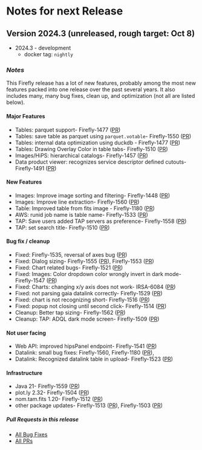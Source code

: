 # Notes for next Release

## Version 2024.3 (unreleased, rough target: Oct 8)
- 2024.3 - development
  - docker tag: `nightly`


### _Notes_
This Firefly release has a lot of new features, probably among the most new features packed into one release over the past several years. 
It also includes many, many bug fixes, clean up, and optimization (not all are listed below).

#### Major Features
- Tables: parquet support- Firefly-1477 ([PR](https://github.com/Caltech-IPAC/firefly/pull/1582)) 
- Tables: save table as parquet using `parquet.votable`- Firefly-1550 ([PR](https://github.com/Caltech-IPAC/firefly/pull/1633)) 
- Tables: internal data optimization using duckdb - Firefly-1477 ([PR](https://github.com/Caltech-IPAC/firefly/pull/1582)) 
- Tables: Drawing Overlay Color in table tabs- Firefly-1510 ([PR](https://github.com/Caltech-IPAC/firefly/pull/1600)) 
- Images/HiPS: hierarchical catalogs- Firefly-1457 ([PR](https://github.com/Caltech-IPAC/firefly/pull/1607)) 
- Data product viewer: recognizes service descriptor defined cutouts- Firefly-1491 ([PR](https://github.com/Caltech-IPAC/firefly/pull/1580)) 

#### New Features
- Images: Improve image sorting and filtering- Firefly-1448 ([PR](https://github.com/Caltech-IPAC/firefly/pull/1543))
- Images: Improve line extraction- Firefly-1560 ([PR](https://github.com/Caltech-IPAC/firefly/pull/1627))
- Table: Improved table from fits image - Firefly-1180 ([PR](https://github.com/Caltech-IPAC/firefly/pull/1627))
- AWS: runid job name is table name- Firefly-1533 ([PR](https://github.com/Caltech-IPAC/firefly/pull/1618))
- TAP: Save users added TAP servers as preference- Firefly-1558 ([PR](https://github.com/Caltech-IPAC/firefly/pull/1623)) 
- TAP: set search title- Firefly-1510 ([PR](https://github.com/Caltech-IPAC/firefly/pull/1600)) 

#### Bug fix / cleanup
- Fixed: Firefly-1535, reversal of axes bug ([PR](https://github.com/Caltech-IPAC/firefly/pull/1632))
- Fixed: Dialog sizing- Firefly-1555 ([PR](https://github.com/Caltech-IPAC/firefly/pull/1626)), Firefly-1553 ([PR](https://github.com/Caltech-IPAC/firefly/pull/1624))
- Fixed: Chart related bugs- Firefly-1521 ([PR](https://github.com/Caltech-IPAC/firefly/pull/1614))
- Fixed: Images: Color dropdown color wrongly invert in dark mode- Firefly-1547 ([PR](https://github.com/Caltech-IPAC/firefly/pull/1612))
- Fixed: Charts: changing x/y axis does not work- IRSA-6084 ([PR](https://github.com/Caltech-IPAC/firefly/pull/1608))
- Fixed: not parsing gaia datalink correctly- Firefly-1529 ([PR](https://github.com/Caltech-IPAC/firefly/pull/1601))
- Fixed: chart is not recognizing short- Firefly-1516 ([PR](https://github.com/Caltech-IPAC/firefly/pull/1595)) 
- Fixed: popup not closing until second click- Firefly-1514 ([PR](https://github.com/Caltech-IPAC/firefly/pull/1589)) 
- Cleanup: Better tap sizing- Firefly-1562 ([PR](https://github.com/Caltech-IPAC/firefly/pull/1634)) 
- Cleanup: TAP: ADQL dark mode screen- Firefly-1509 ([PR](https://github.com/Caltech-IPAC/firefly/pull/1590)) 

#### Not user facing
- Web API: improved hipsPanel endpoint- Firefly-1541 ([PR](https://github.com/Caltech-IPAC/firefly/pull/1622)) 
- Datalink: small bug fixes: Firefly-1560, Firefly-1180 ([PR](https://github.com/Caltech-IPAC/firefly/pull/1627)), 
- Datalink: Recognized datalink table in upload-  Firefly-1523 ([PR](https://github.com/Caltech-IPAC/firefly/pull/1597)) 
  
#### Infrastructure
- Java 21-  Firefly-1559 ([PR](https://github.com/Caltech-IPAC/firefly/pull/1628))
- plot.ly 2.32-  Firefly-1504 ([PR](https://github.com/Caltech-IPAC/firefly/pull/1579))
- nom.tam.fits 1.20-  Firefly-1512 ([PR](https://github.com/Caltech-IPAC/firefly/pull/1585))
- other package updates- Firefly-1513 ([PR](https://github.com/Caltech-IPAC/firefly/pull/1587)), Firefly-1503 ([PR](https://github.com/Caltech-IPAC/firefly/pull/1581))
                                        
##### _Pull Requests in this release_
- [All Bug Fixes](https://github.com/caltech-ipac/firefly/pulls?q=is%3apr+milestone%3a2024.3+label%3abug)
- [All PRs](https://github.com/caltech-ipac/firefly/pulls?q=is%3apr++milestone%3a2024.3+)
